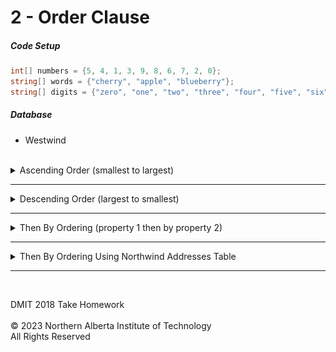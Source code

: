 # 2 - Order Clause

##### Code Setup
  ```cs
  int[] numbers = {5, 4, 1, 3, 9, 8, 6, 7, 2, 0};
  string[] words = {"cherry", "apple", "blueberry"};
  string[] digits = {"zero", "one", "two", "three", "four", "five", "six", "seven", "eight", "nine"};
  ```
  
  ##### Database
  * Westwind</br></br>

<details>
<summary>Ascending Order (smallest to largest)</summary>

**Given a list of numbers, order all numbers using Query Syntax** </br>
NOTE: Result type is IOrderedEnumerable&lt;Int32&gt;
<details>
<summary>Solution</summary>

  ```cs
(from x in numbers
 orderby x
 select x
 ).Dump();
  ```
</details>
</br>

**Given a list of numbers, order all numbers using Method Syntax** </br>
<details>
<summary>Solution</summary>

  ```cs
numbers.OrderBy(x => x)
.Select(x => x)
.Dump();
  ```
</details>

### Output
![](Images/2a%20-%20Simple%20Select%20Using%20Ordering.png)

---
</br>

**Given a list of words, order all words by length using Query Syntax** </br>
<details>
<summary>Solution</summary>

  ```cs
(from x in words
orderby x.Length
select x
 ).Dump();
  ```
</details>

**Given a list of words, order all words by length using Method Syntax** </br>
NOTE: Result type is IEnumerable&lt;string&gt;
<details>
<summary>Solution</summary>

  ```cs
 words
 .OrderBy(x => x.Length)
 .Select(x => x)
 .Dump();
  ```
</details>

### Output
![](Images/2b%20-%20Simple%20Select%20Using%20Ordering%20by%20Length.png)
</details>

---
<details>
<summary>Descending Order (largest to smallest)</summary>

**Given a list of numbers, order all numbers from largest to smallest using Query Syntax** </br>
<details>
<summary>Solution</summary>

  ```cs
(from x in numbers
 orderby x descending
 select x
 ).Dump();
  ```
</details>
</br>

**Given a list of numbers, order all numbers from largest to smallest using Method Syntax** </br>
NOTE: Result type is IEnumerable&lt;Int32&gt;
<details>
<summary>Solution</summary>

  ```cs
numbers.OrderByDescending(x => x)
.Select(x => x)
.Dump();
  ```
</details>

### Output
![](Images/2c%20-%20Simple%20Select%20Using%20Descending%20Ordering.png)
</details>

---
<details>
<summary>Then By Ordering (property 1 then by property 2)</summary>

**Given a list of digits, order all digits by word length then alphabetical using Query Syntax** </br>

<details>
<summary>Solution</summary>

  ```cs
(from x in digits
 orderby x.Length, x
 select x
 ).Dump();
  ```
</details>
</br>

**Given a list of digits, order all digits by word length then alphabetical using Method Syntax** </br>
NOTE: Result type is IEnumerable&lt;String&gt;
<details>
<summary>Solution</summary>

  ```cs
digits
.OrderBy(x => x.Length)
.ThenBy(x => x)
.Select(x => x)
.Dump();
  ```
</details>

### Output
![](Images/2d%20-%20Simple%20Select%20Using%20Then.png)
</details>

---
<details>
<summary>Then By Ordering Using Northwind Addresses Table</summary>

**Given a list of Addresses, order all address by country then city using Query Syntax** </br>
<details>
<summary>Solution</summary>

  ```cs
(from x in Addresses
 orderby x.Country,x.City
 select x
 ).Dump();
  ```
</details>
</br>

**Given a list of Addresses, order all address by country then city using Method Syntax** </br>
<details>
<summary>Solution</summary>

  ```cs
Addresses
.OrderBy(x => x.Country)
.ThenBy(x => x.City)
.Select(x => x)
.Dump();
  ```
</details>

### Output
![](Images/2e%20-%20Simple%20Select%20Using%20Then%20with%20Table.png)
</details>

---
</br>

DMIT 2018 Take Homework<br><br>
© 2023 Northern Alberta Institute of Technology <br>
All Rights Reserved
